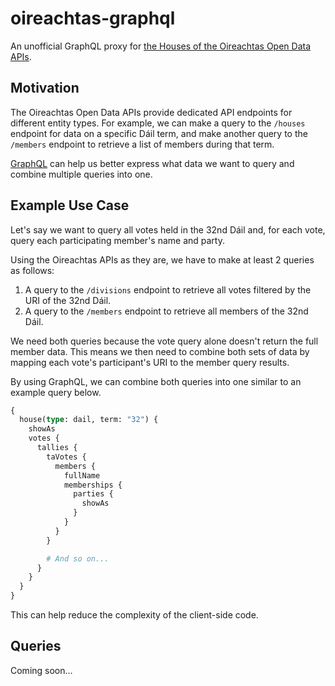 # oireachtas-graphql

An unofficial GraphQL proxy for [the Houses of the Oireachtas Open Data APIs](https://api.oireachtas.ie/).

## Motivation

The Oireachtas Open Data APIs provide dedicated API endpoints for different entity types. For example, we can make a query to the `/houses` endpoint for data on a specific Dáil term, and make another query to the `/members` endpoint to retrieve a list of members during that term.

[GraphQL](https://graphql.org/) can help us better express what data we want to query and combine multiple queries into one.

## Example Use Case

Let's say we want to query all votes held in the 32nd Dáil and, for each vote, query each participating member's name and party.

Using the Oireachtas APIs as they are, we have to make at least 2 queries as follows:

1. A query to the `/divisions` endpoint to retrieve all votes filtered by the URI of the 32nd Dáil.
2. A query to the `/members` endpoint to retrieve all members of the 32nd Dáil.

We need both queries because the vote query alone doesn't return the full member data. This means we then need to combine both sets of data by mapping each vote's participant's URI to the member query results.

By using GraphQL, we can combine both queries into one similar to an example query below.

```graphql
{
  house(type: dail, term: "32") {
    showAs
    votes {
      tallies {
        taVotes {
          members {
            fullName
            memberships {
              parties {
                showAs
              }
            }
          }
        }

        # And so on...
      }
    }
  }
}
```

This can help reduce the complexity of the client-side code.

## Queries

Coming soon...
